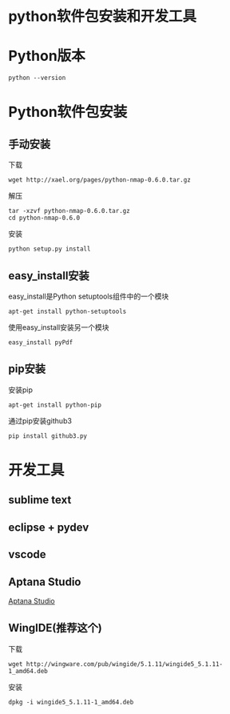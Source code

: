 # python软件包安装和开发工具

# Python版本

```shell
python --version
```

# Python软件包安装

## 手动安装

下载

```shell
wget http://xael.org/pages/python-nmap-0.6.0.tar.gz
```
解压
```shell
tar -xzvf python-nmap-0.6.0.tar.gz
cd python-nmap-0.6.0
```
安装
```shell
python setup.py install
```

## easy_install安装

easy_install是Python setuptools组件中的一个模块

```shell
apt-get install python-setuptools
```

使用easy_install安装另一个模块

```shell
easy_install pyPdf
```

## pip安装

安装pip

```shell
apt-get install python-pip
```

通过pip安装github3

```shell
pip install github3.py
```

# 开发工具

## sublime text

## eclipse + pydev

## vscode

## Aptana Studio

[Aptana Studio](http://www.aptana.com/)

## WingIDE(推荐这个)

下载

```shell
wget http://wingware.com/pub/wingide/5.1.11/wingide5_5.1.11-1_amd64.deb
```

安装

```shell
dpkg -i wingide5_5.1.11-1_amd64.deb
```
